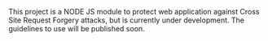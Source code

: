 This project is a NODE JS module to protect web application against Cross Site Request Forgery attacks, but is currently under development. The guidelines to use will be published soon.
